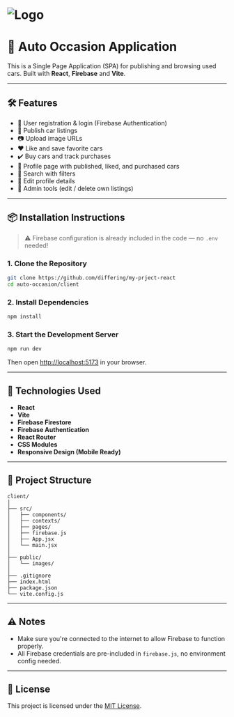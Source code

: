 # ![Logo](./public/static/logo.jpg)

# 🚗 Auto Occasion Application

This is a Single Page Application (SPA) for publishing and browsing used cars. Built with **React**, **Firebase** and **Vite**.

---

## 🛠️ Features

- 🔐 User registration & login (Firebase Authentication)
- 📄 Publish car listings
- 📷 Upload image URLs
- ❤️ Like and save favorite cars
- ✔️ Buy cars and track purchases
- 👤 Profile page with published, liked, and purchased cars
- 🔎 Search with filters
- 💬 Edit profile details
- 🔧 Admin tools (edit / delete own listings)

---

## 📦 Installation Instructions

> ⚠️ Firebase configuration is already included in the code — no `.env` needed!

### 1. Clone the Repository

```bash
git clone https://github.com/differing/my-prject-react
cd auto-occasion/client
```

### 2. Install Dependencies

```bash
npm install
```

### 3. Start the Development Server

```bash
npm run dev
```

Then open [http://localhost:5173](http://localhost:5173) in your browser.

---

## 🔧 Technologies Used

- **React**
- **Vite**
- **Firebase Firestore**
- **Firebase Authentication**
- **React Router**
- **CSS Modules**
- **Responsive Design (Mobile Ready)**

---

## 📁 Project Structure

```
client/
│
├── src/
│   ├── components/
│   ├── contexts/
│   ├── pages/
│   ├── firebase.js
│   ├── App.jsx
│   └── main.jsx
│
├── public/
│   └── images/
│
├── .gitignore
├── index.html
├── package.json
└── vite.config.js
```

---

## ⚠️ Notes

- Make sure you're connected to the internet to allow Firebase to function properly.
- All Firebase credentials are pre-included in `firebase.js`, no environment config needed.

---

## 📜 License

This project is licensed under the [MIT License](LICENSE).